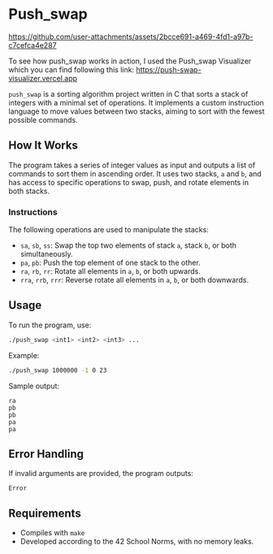 # Push_swap


https://github.com/user-attachments/assets/2bcce691-a469-4fd1-a97b-c7cefca4e287


To see how push_swap works in action, I used the Push_swap Visualizer which you can find following this link:
https://push-swap-visualizer.vercel.app

`push_swap` is a sorting algorithm project written in C that sorts a stack of integers with a minimal set of operations. It implements a custom instruction language to move values between two stacks, aiming to sort with the fewest possible commands.

## How It Works

The program takes a series of integer values as input and outputs a list of commands to sort them in ascending order. It uses two stacks, `a` and `b`, and has access to specific operations to swap, push, and rotate elements in both stacks.

### Instructions

The following operations are used to manipulate the stacks:

- `sa`, `sb`, `ss`: Swap the top two elements of stack `a`, stack `b`, or both simultaneously.
- `pa`, `pb`: Push the top element of one stack to the other.
- `ra`, `rb`, `rr`: Rotate all elements in `a`, `b`, or both upwards.
- `rra`, `rrb`, `rrr`: Reverse rotate all elements in `a`, `b`, or both downwards.

## Usage

To run the program, use:
```bash
./push_swap <int1> <int2> <int3> ...
```

Example:
```bash
./push_swap 1000000 -1 0 23
```

Sample output:
```
ra
pb
pb
pa
pa
```

## Error Handling

If invalid arguments are provided, the program outputs:
```
Error
```

## Requirements

- Compiles with `make`
- Developed according to the 42 School Norms, with no memory leaks.
